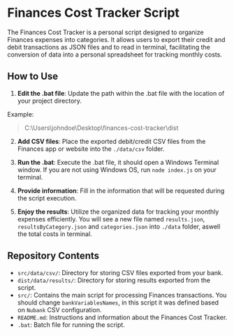 # Finances Cost Tracker Script

The Finances Cost Tracker is a personal script designed to organize Finances expenses into categories. It allows users to export their credit and debit transactions as JSON files and to read in terminal, facilitating the conversion of data into a personal spreadsheet for tracking monthly costs.

## How to Use

1. **Edit the .bat file**: Update the path within the .bat file with the location of your project directory.

Example: 
   > C:\Users\johndoe\Desktop\finances-cost-tracker\dist

2. **Add CSV files**: Place the exported debit/credit CSV files from the Finances app or website into the `./data/csv` folder.

3. **Run the .bat**: Execute the .bat file, it should open a Windows Terminal window. If you are not using Windows OS, run `node index.js` on your terminal.

4. **Provide information**: Fill in the information that will be requested during the script execution.

5. **Enjoy the results**: Utilize the organized data for tracking your monthly expenses efficiently. You will see a new file named `results.json`, `resultsByCategory.json` and `categories.json` into `./data` folder, aswell the total costs in terminal.

## Repository Contents

- `src/data/csv/`: Directory for storing CSV files exported from your bank.
- `dist/data/results/`: Directory for storing results exported from the script.
- `src/`: Contains the main script for processing Finances transactions. You should change `bankVariablesNames`, in this script it was defined based on `Nubank` CSV configuration. 
- `README.md`: Instructions and information about the Finances Cost Tracker.
- `.bat`: Batch file for running the script.
